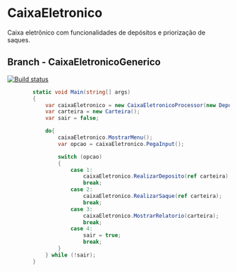 # CaixaEletronico
Caixa eletrônico com funcionalidades de depósitos e priorização de saques. 

## Branch - CaixaEletronicoGenerico
[![Build status](https://ci.appveyor.com/api/projects/status/wxas2xaritwo9q78/branch/CaixaEletronicoGenerico?svg=true)](https://ci.appveyor.com/project/mateusggeracino/caixaeletronico/branch/master)

```cs
        static void Main(string[] args)
        {
            var caixaEletronico = new CaixaEletronicoProcessor(new Depositar(), new Sacar(), new Relatorio());
            var carteira = new Carteira();
            var sair = false;

            do{
                caixaEletronico.MostrarMenu();
                var opcao = caixaEletronico.PegaInput();

                switch (opcao)
                {
                    case 1:
                        caixaEletronico.RealizarDeposito(ref carteira);
                        break;
                    case 2:
                        caixaEletronico.RealizarSaque(ref carteira);
                        break;
                    case 3:
                        caixaEletronico.MostrarRelatorio(carteira);
                        break;
                    case 4:
                        sair = true;
                        break;
                }
            } while (!sair);
        }
```
